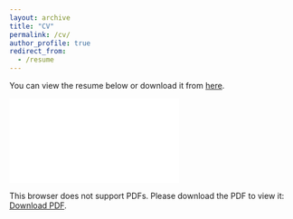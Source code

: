 ```yaml
---
layout: archive
title: "CV"
permalink: /cv/
author_profile: true
redirect_from:
  - /resume
---
```


You can view the resume below or download it from <a href="../files/pritish_resume_full.pdf" download>here</a>.

<object data="../files/pritish_resume_full.pdf" type="application/pdf" width="500px" height="500px">
    <embed src="../files/pritish_resume_full.pdf">
        <p>This browser does not support PDFs. Please download the PDF to view it: <a href="../files/pritish_resume_full.pdf">Download PDF</a>.</p>
    </embed>
</object>
